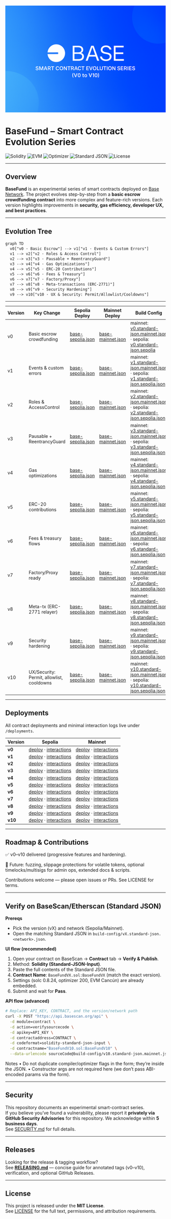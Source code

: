![BaseFund Banner](./assets/banner.png)

# BaseFund – Smart Contract Evolution Series

![Solidity](https://img.shields.io/badge/Solidity-0.8.24-informational)
![EVM](https://img.shields.io/badge/EVM-Cancún-blue)
![Optimizer](https://img.shields.io/badge/Optimizer-200_runs-brightgreen)
![Standard JSON](https://img.shields.io/badge/Verification-Standard%20JSON-success)
![License](https://img.shields.io/badge/License-MIT-lightgrey)

---

## Overview
**BaseFund** is an experimental series of smart contracts deployed on [Base Network](https://base.org).
The project evolves step-by-step from a **basic escrow crowdfunding contract** into more complex and feature-rich versions.
Each version highlights improvements in **security, gas efficiency, developer UX, and best practices**.

---

## Evolution Tree

```mermaid
graph TD
  v0["v0 · Basic Escrow"] --> v1["v1 · Events & Custom Errors"]
  v1 --> v2["v2 · Roles & Access Control"]
  v2 --> v3["v3 · Pausable + ReentrancyGuard"]
  v3 --> v4["v4 · Gas Optimizations"]
  v4 --> v5["v5 · ERC-20 Contributions"]
  v5 --> v6["v6 · Fees & Treasury"]
  v6 --> v7["v7 · Factory/Proxy"]
  v7 --> v8["v8 · Meta-transactions (ERC-2771)"]
  v8 --> v9["v9 · Security Hardening"]
  v9 --> v10["v10 · UX & Security: Permit/Allowlist/Cooldowns"]
```

---

| Version | Key Change                                | Sepolia Deploy                                           | Mainnet Deploy                                           | Build Config                                                                                                                                                                        |
| ------- | ----------------------------------------- | -------------------------------------------------------- | -------------------------------------------------------- | ----------------------------------------------------------------------------------------------------------------------------------------------------------------------------------- |
| v0      | Basic escrow crowdfunding                 | [base-sepolia.json](./deployments/v0/base-sepolia.json)  | [base-mainnet.json](./deployments/v0/base-mainnet.json)  | mainnet: [v0.standard-json.mainnet.json](./build-config/v0.standard-json.mainnet.json) · sepolia: [v0.standard-json.sepolia](./build-config/v0.standard-json.sepolia)               |
| v1      | Events & custom errors                    | [base-sepolia.json](./deployments/v1/base-sepolia.json)  | [base-mainnet.json](./deployments/v1/base-mainnet.json)  | mainnet: [v1.standard-json.mainnet.json](./build-config/v1.standard-json.mainnet.json) · sepolia: [v1.standard-json.sepolia.json](./build-config/v1.standard-json.sepolia.json)     |
| v2      | Roles & AccessControl                     | [base-sepolia.json](./deployments/v2/base-sepolia.json)  | [base-mainnet.json](./deployments/v2/base-mainnet.json)  | mainnet: [v2.standard-json.mainnet.json](./build-config/v2.standard-json.mainnet.json) · sepolia: [v2.standard-json.sepolia.json](./build-config/v2.standard-json.sepolia.json)     |
| v3      | Pausable + ReentrancyGuard                | [base-sepolia.json](./deployments/v3/base-sepolia.json)  | [base-mainnet.json](./deployments/v3/base-mainnet.json)  | mainnet: [v3.standard-json.mainnet.json](./build-config/v3.standard-json.mainnet.json) · sepolia: [v3.standard-json.sepolia.json](./build-config/v3.standard-json.sepolia.json)     |
| v4      | Gas optimizations                         | [base-sepolia.json](./deployments/v4/base-sepolia.json)  | [base-mainnet.json](./deployments/v4/base-mainnet.json)  | mainnet: [v4.standard-json.mainnet.json](./build-config/v4.standard-json.mainnet.json) · sepolia: [v4.standard-json.sepolia.json](./build-config/v4.standard-json.sepolia.json)     |
| v5      | ERC-20 contributions                      | [base-sepolia.json](./deployments/v5/base-sepolia.json)  | [base-mainnet.json](./deployments/v5/base-mainnet.json)  | mainnet: [v5.standard-json.mainnet.json](./build-config/v5.standard-json.mainnet.json) · sepolia: [v5.standard-json.sepolia.json](./build-config/v5.standard-json.sepolia.json)     |
| v6      | Fees & treasury flows                     | [base-sepolia.json](./deployments/v6/base-sepolia.json)  | [base-mainnet.json](./deployments/v6/base-mainnet.json)  | mainnet: [v6.standard-json.mainnet.json](./build-config/v6.standard-json.mainnet.json) · sepolia: [v6.standard-json.sepolia.json](./build-config/v6.standard-json.sepolia.json)     |
| v7      | Factory/Proxy ready                       | [base-sepolia.json](./deployments/v7/base-sepolia.json)  | [base-mainnet.json](./deployments/v7/base-mainnet.json)  | mainnet: [v7.standard-json.mainnet.json](./build-config/v7.standard-json.mainnet.json) · sepolia: [v7.standard-json.sepolia.json](./build-config/v7.standard-json.sepolia.json)     |
| v8      | Meta-tx (ERC-2771 relayer)                | [base-sepolia.json](./deployments/v8/base-sepolia.json)  | [base-mainnet.json](./deployments/v8/base-mainnet.json)  | mainnet: [v8.standard-json.mainnet.json](./build-config/v8.standard-json.mainnet.json) · sepolia: [v8.standard-json.sepolia.json](./build-config/v8.standard-json.sepolia.json)     |
| v9      | Security hardening                        | [base-sepolia.json](./deployments/v9/base-sepolia.json)  | [base-mainnet.json](./deployments/v9/base-mainnet.json)  | mainnet: [v9.standard-json.mainnet.json](./build-config/v9.standard-json.mainnet.json) · sepolia: [v9.standard-json.sepolia.json](./build-config/v9.standard-json.sepolia.json)     |
| v10     | UX/Security: Permit, allowlist, cooldowns | [base-sepolia.json](./deployments/v10/base-sepolia.json) | [base-mainnet.json](./deployments/v10/base-mainnet.json) | mainnet: [v10.standard-json.mainnet.json](./build-config/v10.standard-json.mainnet.json) · sepolia: [v10.standard-json.sepolia.json](./build-config/v10.standard-json.sepolia.json) |

---

## Deployments

All contract deployments and minimal interaction logs live under `/deployments`.

| Version | Sepolia | Mainnet |
| --- | --- | --- |
| **v0**  | [deploy](./deployments/v0/base-sepolia.json) · [interactions](./deployments/v0/base-sepolia-interactions.json) | [deploy](./deployments/v0/base-mainnet.json) · [interactions](./deployments/v0/base-mainnet-interactions.json) |
| **v1**  | [deploy](./deployments/v1/base-sepolia.json) · [interactions](./deployments/v1/base-sepolia-interactions.json) | [deploy](./deployments/v1/base-mainnet.json) · [interactions](./deployments/v1/base-mainnet-interactions.json) |
| **v2**  | [deploy](./deployments/v2/base-sepolia.json) · [interactions](./deployments/v2/base-sepolia-interactions.json) | [deploy](./deployments/v2/base-mainnet.json) · [interactions](./deployments/v2/base-mainnet-interactions.json) |
| **v3**  | [deploy](./deployments/v3/base-sepolia.json) · [interactions](./deployments/v3/base-sepolia-interactions.json) | [deploy](./deployments/v3/base-mainnet.json) · [interactions](./deployments/v3/base-mainnet-interactions.json) |
| **v4**  | [deploy](./deployments/v4/base-sepolia.json) · [interactions](./deployments/v4/base-sepolia-interactions.json) | [deploy](./deployments/v4/base-mainnet.json) · [interactions](./deployments/v4/base-mainnet-interactions.json) |
| **v5**  | [deploy](./deployments/v5/base-sepolia.json) · [interactions](./deployments/v5/base-sepolia-interactions.json) | [deploy](./deployments/v5/base-mainnet.json) · [interactions](./deployments/v5/base-mainnet-interactions.json) |
| **v6**  | [deploy](./deployments/v6/base-sepolia.json) · [interactions](./deployments/v6/base-sepolia-interactions.json) | [deploy](./deployments/v6/base-mainnet.json) · [interactions](./deployments/v6/base-mainnet-interactions.json) |
| **v7**  | [deploy](./deployments/v7/base-sepolia.json) · [interactions](./deployments/v7/base-sepolia-interactions.json) | [deploy](./deployments/v7/base-mainnet.json) · [interactions](./deployments/v7/base-mainnet-interactions.json) |
| **v8**  | [deploy](./deployments/v8/base-sepolia.json) · [interactions](./deployments/v8/base-sepolia-interactions.json) | [deploy](./deployments/v8/base-mainnet.json) · [interactions](./deployments/v8/base-mainnet-interactions.json) |
| **v9**  | [deploy](./deployments/v9/base-sepolia.json) · [interactions](./deployments/v9/base-sepolia-interactions.json) | [deploy](./deployments/v9/base-mainnet.json) · [interactions](./deployments/v9/base-mainnet-interactions.json) |
| **v10** | [deploy](./deployments/v10/base-sepolia.json) · [interactions](./deployments/v10/base-sepolia-interactions.json) | [deploy](./deployments/v10/base-mainnet.json) · [interactions](./deployments/v10/base-mainnet-interactions.json) |

--- 

## Roadmap & Contributions

✅ v0–v10 delivered (progressive features and hardening).

🧪 Future: fuzzing, slippage protections for volatile tokens, optional timelocks/multisigs for admin ops, extended docs & scripts.

Contributions welcome — please open issues or PRs. See LICENSE for terms.
 
---

## Verify on BaseScan/Etherscan (Standard JSON)

**Prereqs**
- Pick the version (vX) and network (Sepolia/Mainnet).
- Open the matching Standard JSON in `build-config/vX.standard-json.<network>.json`.

**UI flow (recommended)**
1. Open your contract on BaseScan → **Contract** tab → **Verify & Publish**.
2. Method: **Solidity (Standard-JSON-Input)**.
3. Paste the full contents of the Standard JSON file.
4. **Contract Name**: `BaseFundVX.sol:BaseFundVX` (match the exact version).
5. Settings (solc 0.8.24, optimizer 200, EVM Cancún) are already embedded.
6. Submit and wait for **Pass**.

**API flow (advanced)**

```bash
# Replace: API_KEY, CONTRACT, and the version/network path
curl -X POST "https://api.basescan.org/api" \
  -d module=contract \
  -d action=verifysourcecode \
  -d apikey=API_KEY \
  -d contractaddress=CONTRACT \
  -d codeformat=solidity-standard-json-input \
  -d contractname="BaseFundV10.sol:BaseFundV10" \
  --data-urlencode sourceCode@build-config/v10.standard-json.mainnet.json
```

Notes
• Do not duplicate compiler/optimizer flags in the form; they’re inside the JSON.
• Constructor args are not required here (we don’t pass ABI-encoded params via the form).

---

## Security

This repository documents an experimental smart-contract series.  
If you believe you’ve found a vulnerability, please report it **privately via GitHub Security Advisories** for this repository. We acknowledge within **5 business days**.  
See [SECURITY.md](./SECURITY.md) for full details.

---

## Releases

Looking for the release & tagging workflow?  
See **[RELEASING.md](./RELEASING.md)** — concise guide for annotated tags (v0–v10), verification, and optional GitHub Releases.

---

## License

This project is released under the **MIT License**.  
See [LICENSE](./LICENSE) for the full text, permissions, and attribution requirements.
